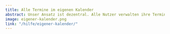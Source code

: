 ```yaml
---
title: Alle Termine im eigenen Kalender
abstract: Unser Ansatz ist dezentral. Alle Nutzer verwalten ihre Termine im eigenen Kalender. Das ist effizienter und bietet die Möglichkeit spontan Termine zu ändern.
image: eigener-kalender.png
link: "/hilfe/eigener-kalender/"
---
```


